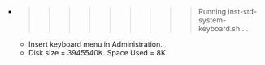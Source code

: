 * >>>>>>>>> Running inst-std-system-keyboard.sh ...
  * Insert keyboard menu in Administration.
  * Disk size = 3945540K. Space Used = 8K.
